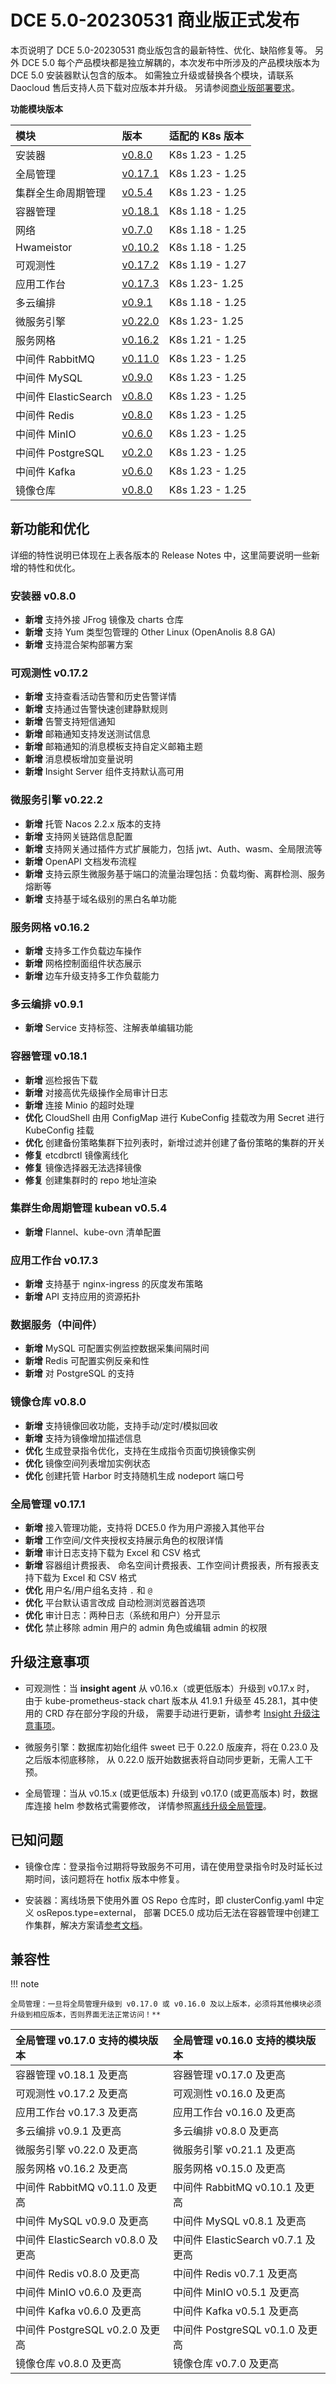 # DCE 5.0-20230531 商业版正式发布

本页说明了 DCE 5.0-20230531 商业版包含的最新特性、优化、缺陷修复等。
另外 DCE 5.0 每个产品模块都是独立解耦的，本次发布中所涉及的产品模块版本为 DCE 5.0 安装器默认包含的版本。
如需独立升级或替换各个模块，请联系 Daocloud 售后支持人员下载对应版本并升级。
另请参阅[商业版部署要求](../install/commercial/deploy-requirements.md)。

**功能模块版本**

| 模块                 | 版本                                                              | 适配的 K8s 版本 |
| :------------------- | :---------------------------------------------------------------- | :-------------- |
| 安装器               | [v0.8.0](../install/release-notes.md#v080)                        | K8s 1.23 - 1.25 |
| 全局管理             | [v0.17.1](../ghippo/intro/release-notes.md#v0171)                 | K8s 1.23 - 1.25 |
| 集群全生命周期管理   | [v0.5.4](https://github.com/kubean-io/kubean/releases/tag/v0.5.4) | K8s 1.23 - 1.25 |
| 容器管理             | [v0.18.1](../kpanda/intro/release-notes.md#v0180)                 | K8s 1.18 - 1.25 |
| 网络                 | [v0.7.0](../network/modules/spiderpool/releasenotes.md#v070)      | K8s 1.18 - 1.25 |
| Hwameistor           | [v0.10.2](../storage/hwameistor/releasenotes.md#v0102)            | K8s 1.18 - 1.25 |
| 可观测性             | [v0.17.2](../insight/intro/releasenote.md#v0170)                  | K8s 1.19 - 1.27 |
| 应用工作台           | [v0.17.3](../amamba/intro/release-notes.md#v0173)                 | K8s 1.23- 1.25  |
| 多云编排             | [v0.9.1](../kairship/intro/release-notes.md#v091)                 | K8s 1.18 - 1.25 |
| 微服务引擎           | [v0.22.0](../skoala/intro/release-notes.md#v0220)                 | K8s 1.23- 1.25  |
| 服务网格             | [v0.16.2](../mspider/intro/release-notes.md#v0162)                | K8s 1.21 - 1.25 |
| 中间件 RabbitMQ      | [v0.11.0](../middleware/rabbitmq/release-notes.md)                | K8s 1.23 - 1.25 |
| 中间件 MySQL         | [v0.9.0](../middleware/mysql/release-notes.md)                    | K8s 1.23 - 1.25 |
| 中间件 ElasticSearch | [v0.8.0](../middleware/elasticsearch/release-notes.md)            | K8s 1.23 - 1.25 |
| 中间件 Redis         | [v0.8.0](../middleware/redis/release-notes.md)                    | K8s 1.23 - 1.25 |
| 中间件 MinIO         | [v0.6.0](../middleware/minio/release-notes.md)                    | K8s 1.23 - 1.25 |
| 中间件 PostgreSQL    | [v0.2.0](../middleware/postgresql/release-notes.md)               | K8s 1.23 - 1.25 |
| 中间件 Kafka         | [v0.6.0](../middleware/kafka/release-notes.md)                    | K8s 1.23 - 1.25 |
| 镜像仓库             | [v0.8.0](../kangaroo/release-notes.md#v08)                        | K8s 1.23 - 1.25 |

## 新功能和优化

详细的特性说明已体现在上表各版本的 Release Notes 中，这里简要说明一些新增的特性和优化。

### 安装器 v0.8.0

- **新增** 支持外接 JFrog 镜像及 charts 仓库
- **新增** 支持 Yum 类型包管理的 Other Linux (OpenAnolis 8.8 GA)
- **新增** 支持混合架构部署方案

### 可观测性 v0.17.2

- **新增** 支持查看活动告警和历史告警详情
- **新增** 支持通过告警快速创建静默规则
- **新增** 告警支持短信通知
- **新增** 邮箱通知支持发送测试信息
- **新增** 邮箱通知的消息模板支持自定义邮箱主题
- **新增** 消息模板增加变量说明
- **新增** Insight Server 组件支持默认高可用

### 微服务引擎 v0.22.2

- **新增** 托管 Nacos 2.2.x 版本的支持
- **新增** 支持网关链路信息配置
- **新增** 支持网关通过插件方式扩展能力，包括 jwt、Auth、wasm、全局限流等
- **新增** OpenAPI 文档发布流程
- **新增** 支持云原生微服务基于端口的流量治理包括：负载均衡、离群检测、服务熔断等
- **新增** 支持基于域名级别的黑白名单功能

### 服务网格 v0.16.2

- **新增** 支持多工作负载边车操作
- **新增** 网格控制面组件状态展示
- **新增** 边车升级支持多工作负载能力

### 多云编排 v0.9.1

- **新增** Service 支持标签、注解表单编辑功能

### 容器管理 v0.18.1

- **新增** 巡检报告下载
- **新增** 对接高优先级操作全局审计日志
- **新增** 连接 Minio 的超时处理
- **优化** CloudShell 由用 ConfigMap 进行 KubeConfig 挂载改为用 Secret 进行 KubeConfig 挂载
- **优化** 创建备份策略集群下拉列表时，新增过滤并创建了备份策略的集群的开关
- **修复** etcdbrctl 镜像离线化
- **修复** 镜像选择器无法选择镜像
- **修复** 创建集群时的 repo 地址渲染

### 集群生命周期管理 kubean v0.5.4

- **新增** Flannel、kube-ovn 清单配置

### 应用工作台 v0.17.3

- **新增** 支持基于 nginx-ingress 的灰度发布策略
- **新增** API 支持应用的资源拓扑

### 数据服务（中间件）

- **新增** MySQL 可配置实例监控数据采集间隔时间
- **新增** Redis 可配置实例反亲和性
- **新增** 对 PostgreSQL 的支持

### 镜像仓库 v0.8.0

- **新增** 支持镜像回收功能，支持手动/定时/模拟回收
- **新增** 支持为镜像增加描述信息
- **优化** 生成登录指令优化，支持在生成指令页面切换镜像实例
- **优化** 镜像空间列表增加实例状态
- **优化** 创建托管 Harbor 时支持随机生成 nodeport 端口号

### 全局管理 v0.17.1

- **新增** 接入管理功能，支持将 DCE5.0 作为用户源接入其他平台
- **新增** 工作空间/文件夹授权支持展示角色的权限详情
- **新增** 审计日志支持下载为 Excel 和 CSV 格式
- **新增** 容器组计费报表、 命名空间计费报表、工作空间计费报表，所有报表支持下载为 Excel 和 CSV 格式
- **优化** 用户名/用户组名支持 `.` 和 `@`
- **优化** 平台默认语言改成 自动检测浏览器首选项
- **优化** 审计日志：两种日志（系统和用户）分开显示
- **优化** 禁止移除 admin 用户的 admin 角色或编辑 admin 的权限

## 升级注意事项

- 可观测性：当 **insight agent** 从 v0.16.x（或更低版本）升级到 v0.17.x 时，
  由于 kube-prometheus-stack chart 版本从 41.9.1 升级至 45.28.1，其中使用的 CRD 存在部分字段的升级，
  需要手动进行更新，请参考 [Insight 升级注意事项](../insight/user-guide/quickstart/upgrade-note.md)。

- 微服务引擎：数据库初始化组件 sweet 已于 0.22.0 版废弃，将在 0.23.0 及之后版本彻底移除，
  从 0.22.0 版开始数据表将自动同步更新，无需人工干预。

- 全局管理：当从 v0.15.x (或更低版本) 升级到 v0.17.0 (或更高版本) 时，数据库连接 helm 参数格式需要修改，
  详情参照[离线升级全局管理](../ghippo/install/offline-install.md)。

## 已知问题

- 镜像仓库：登录指令过期将导致服务不可用，请在使用登录指令时及时延长过期时间，该问题将在 hotfix 版本中修复。

- 安装器：离线场景下使用外置 OS Repo 仓库时，即 clusterConfig.yaml 中定义 osRepos.type=external，
  部署 DCE5.0 成功后无法在容器管理中创建工作集群，解决方案请[参考文档](../install/release-notes.md#_3)。

## 兼容性

!!! note

    全局管理：一旦将全局管理升级到 v0.17.0 或 v0.16.0 及以上版本，必须将其他模块必须升级到相应版本，否则界面无法正常访问！**

| 全局管理 v0.17.0 支持的模块版本    | 全局管理 v0.16.0 支持的模块版本    |
| :--------------------------------- | :--------------------------------- |
| 容器管理 v0.18.1 及更高            | 容器管理 v0.17.0 及更高            |
| 可观测性 v0.17.2 及更高            | 可观测性 v0.16.0 及更高            |
| 应用工作台 v0.17.3 及更高          | 应用工作台 v0.16.0 及更高          |
| 多云编排 v0.9.1 及更高             | 多云编排 v0.8.0 及更高             |
| 微服务引擎 v0.22.0 及更高          | 微服务引擎 v0.21.1 及更高          |
| 服务网格 v0.16.2 及更高            | 服务网格 v0.15.0 及更高            |
| 中间件 RabbitMQ v0.11.0 及更高     | 中间件 RabbitMQ v0.10.1 及更高     |
| 中间件 MySQL v0.9.0 及更高         | 中间件 MySQL v0.8.1 及更高         |
| 中间件 ElasticSearch v0.8.0 及更高 | 中间件 ElasticSearch v0.7.1 及更高 |
| 中间件 Redis v0.8.0 及更高         | 中间件 Redis v0.7.1 及更高         |
| 中间件 MinIO v0.6.0 及更高         | 中间件 MinIO v0.5.1 及更高         |
| 中间件 Kafka v0.6.0 及更高         | 中间件 Kafka v0.5.1 及更高         |
| 中间件 PostgreSQL v0.2.0 及更高    | 中间件 PostgreSQL v0.1.0 及更高    |
| 镜像仓库 v0.8.0 及更高             | 镜像仓库 v0.7.0 及更高             |
